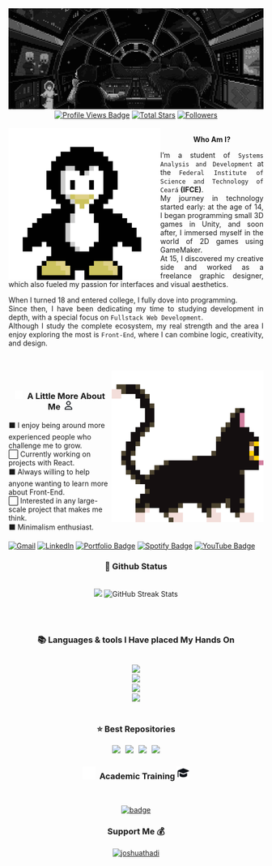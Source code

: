 <!--
<div align="center">
  <a href="#">
    <img 
      width="100%" 
      src="https://capsule-render.vercel.app/api?type=waving&color=FFA500&height=120&section=header&text=&fontSize=30&fontColor=000000&animation=twinkling"
    />
  </a>
  <br>
-->

<!--
<p align="center">
  <img 
    src="https://capsule-render.vercel.app/api?type=waving&color=FFD700&height=80&section=footer"
    width="100%" 
  />
</p>
-->



<!-- MasterHead -->
<a href="https://github.com/odanrley/teste/blob/main/back3.gif">
  <img src="https://github.com/odanrley/teste/blob/main/back3.gif" alt="Fallout GIF" style="width:auto; height:auto"/>
</a>



<!--<h1 align="left">
<img width="100%" src="https://readme-typing-svg.herokuapp.com/?font=Righteous&size=40&center=true&vCenter=true&width=800&height=70&duration=4000&lines=Hello!+👋;+MASTERJUDAH+here+🔥+!;"  alt="Typing Animation" style="width:100%"/>-->


<!-- Greeting -->
 <div align="center">
<!-- Profile Views -->
<a href="https://github.com/danrleyof" target="_blank">
  <img src="https://komarev.com/ghpvc/?username=danrleyof&label=Profile%20views&color=111111&style=for-the-badge&logo=github&logoColor=white&Color=black" 
       alt="Profile Views Badge" /></a>

<!-- Total Stars with GitHub Logo -->
<a href="https://github.com/danrleyof?tab=repositories&sort=stargazers" target="_blank">
  <img alt="Total Stars" title="Total stars on GitHub"
       src="https://img.shields.io/github/stars/danrleyof?style=for-the-badge&label=Stars&color=111111&logo=github" /></a>

<!-- Followers with GitHub Logo -->
<a href="https://github.com/danrleyof?tab=followers" target="_blank">
  <img alt="Followers" title="Follow me on GitHub"
       src="https://img.shields.io/github/followers/danrleyof?style=for-the-badge&label=Followers&color=111111&logo=github" />
</a>

</div>
</br>

<img src="https://github.com/odanrley/teste/blob/main/pingu.gif" width=300 align="left">
<div align="center">

**Who Am I?**
</div>

<div align="justify">

I’m a student of `Systems Analysis and Development` at the `Federal Institute of Science and Technology of Ceará` **(IFCE)**.  
My journey in technology started early: at the age of 14, I began programming small 3D games in Unity, and soon after, I immersed myself in the world of 2D games using GameMaker.  
At 15, I discovered my creative side and worked as a freelance graphic designer, which also fueled my passion for interfaces and visual aesthetics.

When I turned 18 and entered college, I fully dove into programming.  
Since then, I have been dedicating my time to studying development in depth, with a special focus on `Fullstack Web Development`.  
Although I study the complete ecosystem, my real strength and the area I enjoy exploring the most is `Front-End`, where I can combine logic, creativity, and design.

</div>

</br>

<!-- Gif  -->
<img align="right" alt="capa-Sobre" width="300" src="https://github.com/odanrley/teste/blob/main/16bit.gif"></br>

<!-- A Little More About Me -->
 <h3 align="center">
  <img src="./assets/icons/user-white.svg" width=15>
  A Little More About Me 
  <img src="./assets/icons/user-black.svg" width=15>
 </h3>

 ⬛ I enjoy being around more experienced people who challenge me to grow.</br>
 ⬜ Currently working on projects with React.  </br>
 ⬛ Always willing to help anyone wanting to learn more about Front-End. </br>
 ⬜ Interested in any large-scale project that makes me think.</br>
 ⬛ Minimalism enthusiast.

</div>
<a href="mailto:thadijoshua@gmail.com">
  <img width="60px" src="https://play-lh.googleusercontent.com/MaRCSacmqLlbSST5m_sJUb_tE9pTresHYgwpd4gInpcj_NVGbjLCnTe96Yx5zz893bA=w480-h960" alt="Gmail" /></a> 
  
  <a href="https://www.linkedin.com/in/joshuathadi?lipi=urn%3Ali%3Apage%3Ad_flagship3_profile_view_base_contact_details%3BFxu5Jm6MQU2szDeuwmZmyQ%3D%3D" target="_blank">
    <img width="60px" src="https://cdn-icons-png.freepik.com/256/2496/2496097.png?semt=ais_hybrid" alt="LinkedIn" /></a> 
    
  <a href="https://masterjudah-bashfolio.netlify.app/" target="_blank">
    <img width="60px" src="https://is1-ssl.mzstatic.com/image/thumb/Purple221/v4/64/a8/f0/64a8f040-e207-e01a-f2e3-2e5d75c68447/AppIcon-1x_U007emarketing-0-11-0-85-220-0.png/350x350.png?" alt="Portfolio Badge"></a>

<a href="https://open.spotify.com/playlist/4FMOBw7eopNczgfzspCvIP" target="_blank">
  <img width="60px" src="https://cdn.jim-nielsen.com/watchos/512/spotify-music-and-podcasts-2020-03-19.png?rf=1024" alt="Spotify Badge"></a>

<a href="https://www.youtube.com/playlist?list=PLAoJfvFSn6qi_8eTKMXdKGMQGQfYOV54n" target="_blank">
  <img width="60px" src="https://upload.wikimedia.org/wikipedia/commons/thumb/f/fc/YouTube_play_button_square_%282013-2017%29.svg/2048px-YouTube_play_button_square_%282013-2017%29.svg.png" alt="YouTube Badge"></a>


  
  <!--<a href="https://joshuathadi.github.io" target="_blank"><img src="https://img.shields.io/badge/Portfolio-FF5722?style=for-the-badge&logo=todoist&logoColor=white" alt="Portfolio" /></a>
-->
</div></h4>

</div>
<br/>

<!--Experence and experencing
<h3 align="center">🔆 Work'ed and Wor'king</h3>
<div align="center" style="display: flex; gap: 10px;">
    <img src="https://github.com/JoshuaThadi/JoshuaThadi/blob/main/hom1_rounded.png" alt="UOM Logo" width="350" style="border-radius: 10px;">
    <img src="https://github.com/JoshuaThadi/JoshuaThadi/blob/main/hom2_rounded.png" alt="HGS Logo" width="355" style="border-radius: 10px;">
</div>-->



<!-- git stat-->
<h3 align="center">🌱 Github Status</h3>
<br>
<div align="center">
  <img width="398" src="https://github-readme-stats.vercel.app/api?username=JoshuaThadi&count_private=true&show_icons=true&theme=nord&rank_icon=github&border_radius=8"/> 
  <img width="420" src="https://nirzak-streak-stats.vercel.app/?user=joshuathadi&theme=nord&hide_border=false" alt="GitHub Streak Stats"><br/>

  
  <!--<img width="330" src="https://github-readme-stats.vercel.app/api/top-langs/?username=joshuathadi&theme=nord&hide_border=false&include_all_commits=false&count_private=false&layout=compact" alt="Top Languages">-->

  
</div>

<br/><br/>



<!-- lang-->
<h3 align="center">📚 Languages & tools I Have placed My Hands On </h3>

<br/>

<div align="center">
  <img src="https://skillicons.dev/icons?i=androidstudio,kotlin,nodejs,mongodb,gitlab,raspberrypi,react,nextjs,tailwind" /><br>
    <img src="https://skillicons.dev/icons?i=bootstrap,html,css,vscode,github,git,notion,figma,pycharm" /><br>
    <img src="https://skillicons.dev/icons?i=c,bash,kali,arch,ubuntu,python,javascript,mysql,dotnet" /><br>
    <img src="https://skillicons.dev/icons?i=cpp,cs,vim,java,htmx,debian,neovim,atom,pwsh" /><br>
</div>

<br/>




<!-- top repo and teck stack-->
<div align="center">
  <h3>⭐️ Best Repositories</h3>
  <div style="display: flex; justify-content: center; gap: 10px;">
    <a href="https://github.com/JoshuaThadi/Data-Science">
        <img width=380 src="https://github-readme-stats.vercel.app/api/pin/?username=joshuathadi&repo=Data-Science&theme=light&title_color=ffffff&icon_color=ffffff&text_color=ffffff&bg_color=2e3440" /></a>
    <a href="https://github.com/JoshuaThadi/Artificial-Intelligence">
        <img width=380 src="https://github-readme-stats.vercel.app/api/pin/?username=joshuathadi&repo=Artificial-Intelligence&theme=light&title_color=ffffff&icon_color=ffffff&text_color=ffffff&bg_color=2e3440" />    </a>
    <a href="https://github.com/JoshuaThadi/Generative-AI">
        <img width=380 src="https://github-readme-stats.vercel.app/api/pin/?username=joshuathadi&repo=Generative-AI&theme=light&title_color=ffffff&icon_color=ffffff&text_color=ffffff&bg_color=2e3440" /></a>
    <a href="https://github.com/JoshuaThadi/MachineLearning-and-DeepLearning">
        <img width=380 src="https://github-readme-stats.vercel.app/api/pin/?username=joshuathadi&repo=MachineLearning-and-DeepLearning&theme=light&title_color=ffffff&icon_color=ffffff&text_color=ffffff&bg_color=2e3440" /></a>
</div>

<!-- Academic Training-->
<h3 align="center">
<img src="./assets/icons/graduation-white.svg" width=25>
 Academic Training
<img src="./assets/icons/graduation-black.svg" width=25>
</h3>
<br>

<!-- Academic Badge-->
<div align="center">

[![badge](https://github-readme-educational-badge.vercel.app/en/badge?name=Unopar%20Universidade%20Norte_do%20Do%20Paraná&course=Systems%20Analysis%20and%20Development&degree=Technologist&progress=92%25&img=https://tudoradio.com/img/uploads/radios/67ffaa753f165.png)](https://github.com/Glauedson/github-readme-educational-badge)
<div>

<!-- support -->
<h3 align="center">Support Me 💰 </h3>

<p align="center">
  <a href="https://www.buymeacoffee.com/joshuathadi"> <img align="center" src="https://cdn.buymeacoffee.com/buttons/v2/default-yellow.png" height="40" width="180" alt="joshuathadi" /></a>
 <!-- <a href="https://buymeacoffee.com/joshuathadi">
    <img align="center" width="200px" src="https://img.shields.io/badge/Buy%20Me%20A%20Coffee-F7B42C?style=for-the-badge&logo=buy-me-a-coffee&logoColor=white" alt="Buy Me A Coffee"></a>-->
</p>
